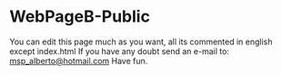 # WebPageB-Public
You can edit this page much as you want, all its commented in english except index.html
If you have any doubt send an e-mail to: msp_alberto@hotmail.com
Have fun.
